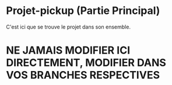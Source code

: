 # Projet-pickup (Partie Principal)

C'est ici que se trouve le projet dans son ensemble.

# NE JAMAIS MODIFIER ICI DIRECTEMENT, MODIFIER DANS VOS BRANCHES RESPECTIVES
